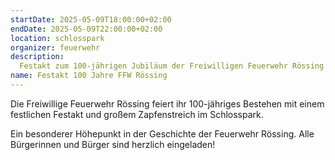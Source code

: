 ```yaml
---
startDate: 2025-05-09T18:00:00+02:00
endDate: 2025-05-09T22:00:00+02:00
location: schlosspark
organizer: feuerwehr
description:
  Festakt zum 100-jährigen Jubiläum der Freiwilligen Feuerwehr Rössing mit großem Zapfenstreich im Schlosspark.
name: Festakt 100 Jahre FFW Rössing
---
```


Die Freiwillige Feuerwehr Rössing feiert ihr 100-jähriges Bestehen mit einem festlichen Festakt und großem Zapfenstreich im Schlosspark.

Ein besonderer Höhepunkt in der Geschichte der Feuerwehr Rössing. Alle Bürgerinnen und Bürger sind herzlich eingeladen!